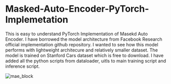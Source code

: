 # Masked-Auto-Encoder-PyTorch-Implemetation

This is easy to understand PyTorch Implementation of Masekd Auto Encoder. I have borrowed the model architecture from Facebook Research official implementation github repository. I wanted to see how this model performs with lightweight architecure and relatively smaller dataset. The model is trained on Stanford Cars dataset which is free to download. I have added all the python scripts from dataloader, uitls to main training script and inference script. 

![mae_block](https://github.com/sourabh-patil/Masked-Auto-Encoder-PyTorch-Implemetation-/assets/53788836/1505e718-7e14-43a0-9677-de73bf0b6fe5)
